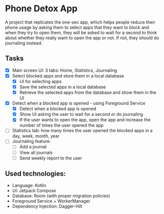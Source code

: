 # Phone Detox App 
 A project that replicates the one-sec app, which helps people reduce their phone usage by asking them to select apps that they want to block and when they try to open them, they will be asked to wait for a second to think about whether they really want to open the app or not. If not, they should do journaling instead.

## Tasks
- [x] Main screen UI: 3 tabs: Home, Statistics, Journaling
- [x] Select blocked apps and store them in a local database
  - [x] UI for selecting apps
  - [x] Save the selected apps in a local database
  - [x] Retrieve the selected apps from the database and show them in the UI
- [x] Detect when a blocked app is opened - using Foreground Service
    - [x] Detect when a blocked app is opened
    - [x] Show UI asking the user to wait for a second or do journaling
    - [x] If the user wants to open the app, open the app and increase the number of times the user opened the app
- [ ] Statistics tab: how many times the user opened the blocked apps in a day, week, month, year
- [ ] Journaling feature: 
    - [ ] Add a journal
    - [ ] View all journals
    - [ ] Send weekly report to the user

## Used technologies: 
- Language: Kotlin
- UI: Jetpack Compose
- Database: Room (with proper migration policies)
- Foreground Service + WorkerManager
- Dependency Injection: Dagger-Hilt
